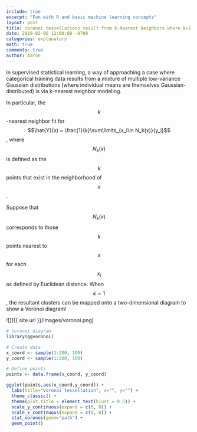 ```yaml
---
include: true
excerpt: "Fun with R and basic machine learning concepts"
layout: post
title: Voronoi tessellations result from k-Nearest Neighbors where k=1
date: 2019-02-06 12:00:00 -0700
categories: explanatory
math: true
comments: true
author: Aaron
---
```



In supervised statistical learning, a way of approaching a case where categorical training data results from a mixture of multiple low-variance Gaussian distributions (where individual means are themselves Gaussian-distributed) is via k-nearest neighbor modeling.  

In particular, the $$k$$-nearest neighbor fit for $$\hat{Y}(x) = \frac{1}{k}\sum\limits_{x_i\in N_k(x)}{y_i}$$, where $$N_k(x)$$ is defined as the $$k$$ points that exist in the neighborhood of $$x$$.  

Suppose that $$N_k(x)$$ corresponds to those $$k$$ points nearest to $$x$$ for each $$x_i$$ as defined by Euclidean distance. When $$k=1$$, the resultant clusters can be mapped onto a two-dimensional diagram to show a Voronoi diagram!  

![]({{ site.url }}/images/voronoi.png)  

~~~ R
# Voronoi diagram
library(ggvoronoi)

# Create data
x_coord <- sample(1:200, 100)
y_coord <- sample(1:200, 100)

# Define points
points <- data.frame(x_coord, y_coord)

ggplot(points,aes(x_coord,y_coord)) +
  labs(title="Voronoi tessellation", x="", y="") + 
  theme_classic() +
  theme(plot.title = element_text(hjust = 0.5)) +
  scale_y_continuous(expand = c(0, 0)) +
  scale_x_continuous(expand = c(0, 0)) +
  stat_voronoi(geom="path") +
  geom_point()
~~~